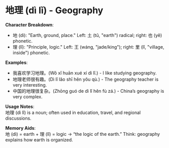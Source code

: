 # **地理 (dì lǐ) - Geography**

**Character Breakdown**:  
- 地 (dì): "Earth, ground, place." Left: 土 (tǔ, "earth") radical; right: 也 (yě) phonetic.  
- 理 (lǐ): "Principle, logic." Left: 王 (wáng, "jade/king"); right: 里 (lǐ, "village, inside") phonetic.

**Examples**:  
- 我喜欢学习地理。(Wǒ xǐ huān xué xí dì lǐ.) - I like studying geography.  
- 地理老师很有趣。(Dì lǐ lǎo shī hěn yǒu qù.) - The geography teacher is very interesting.  
- 中国的地理很复杂。(Zhōng guó de dì lǐ hěn fù zá.) - China’s geography is very complex.

**Usage Notes**:  
地理 (dì lǐ) is a noun; often used in education, travel, and regional discussions.

**Memory Aids**:  
地 (dì) = earth + 理 (lǐ) = logic -> “the logic of the earth.” Think: geography explains how earth is organized.